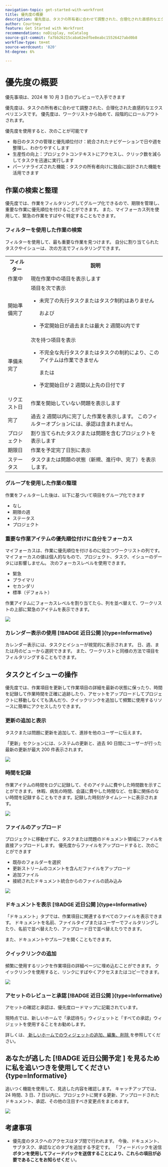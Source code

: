 ```yaml
---
navigation-topic: get-started-with-workfront
title: 優先度の概要
description: 優先度は、タスクの所有者に合わせて調整された、合理化された直感的なエクスペリエンスです。
author: Courtney
feature: Get Started with Workfront
recommendations: noDisplay, noCatalog
source-git-commit: fa7bb26215caba62edfbe8eabc15526427abd0b8
workflow-type: tm+mt
source-wordcount: '820'
ht-degree: 6%

---
```



# 優先度の概要

<span class="preview"> 優先事項は、2024 年 10 月 3 日のプレビューで入手できます </span>

優先度は、タスクの所有者に合わせて調整された、合理化された直感的なエクスペリエンスです。 優先度は、ワークリストから始めて、段階的にロールアウトされます。

優先度を使用すると、次のことが可能です

* 毎日のタスクの管理と優先順位付け：統合されたナビゲーションで日や週を整理し、わかりやすくします
* 生産性の向上：プロジェクトコンテキストにアクセスし、クリック数を減らしてタスクを迅速に実行します
* パーソナライズされた機能：タスクの所有者向けに独自に設計された機能を活用できます

## 作業の検索と整理

優先度では、作業をフィルタリングしてグループ化できるので、期限を管理し、重要な作業に優先順位を付けることができます。 また、マイフォーカス列を使用して、緊急の作業をすばやく特定することもできます。

### フィルターを使用した作業の検索

フィルターを使用して、最も重要な作業を見つけます。 自分に割り当てられたタスクやイシューは、次の方法でフィルタリングできます。

<table>
  <tbody>
   <tr>
   <th>フィルター</th>
   <th>説明</th>
   </tr>
    <tr>
      <td>作業中</td>
      <td>現在作業中の項目を表示します</td>
    </tr>
    <tr>
      <td>開始準備完了</td>
      <td>項目を次で表示 
      <ul>
      <li>未完了の先行タスクまたはタスク制約はありません</li>
      <p>および</p>
      <li>予定開始日が過去または最大 2 週間以内です</li>
      </ul>
      </td>
    </tr>
    <tr>
      <td>準備未完了</td>
      <td>次を持つ項目を表示
       <ul>
      <li>不完全な先行タスクまたはタスクの制約により、このアイテムは作業できません</li>
      <p>または</p>
      <li>予定開始日が 2 週間以上先の日付です</li>
      </ul>
       </td>
    </tr>
    <tr>
      <td>リクエスト日</td>
      <td>作業を開始していない問題を表示します</td>
    </tr>
      <td>完了</td>
      <td>過去 2 週間以内に完了した作業を表示します。 このフィルターオプションには、承認は含まれません。</td>
    </tr>
    <tr>
    <td>プロジェクト</td>
    <td>割り当てられたタスクまたは問題を含むプロジェクトを表示します</td>
    </tr>
    <tr>
    <td>期限日</td>
    <td>作業を予定完了日別に表示</td>
    </tr>
    <tr>
    <td>ステータス</td>
    <td>タスクまたは問題の状態（新規、進行中、完了）を表示します。</td>
    </tr>
  </tbody>
</table>

### グループを使用した作業の整理

作業をフィルターした後は、以下に基づいて項目をグループ化できます

* なし
* 期限の週
* ステータス
* プロジェクト

<!--For more information, see [Find and organize your work in Priorities]().-->

### 重要な作業アイテムの優先順位付けに自分をフォーカス

マイフォーカスは、作業に優先順位を付けるのに役立つワークリストの列です。 マイフォーカスの値は個人的なもので、プロジェクト、タスク、イシューのデータには影響しません。 次のフォーカスレベルを使用できます。

* 緊急
* プライマリ
* セカンダリ
* 標準（デフォルト）

作業アイテムにフォーカスレベルを割り当てたら、列を並べ替えて、ワークリストの上部に緊急のアイテムを表示できます。

<!--For more information, see [Prioritize important work items with My Focus]().-->

![](assets/my-focus-column.png)

### カレンダー表示の使用 [!BADGE  近日公開 ]{type=Informative}

カレンダー表示には、タスクとイシューが視覚的に表示されます。 日、週、または月のビューから選択できます。 また、ワークリストと同様の方法で項目をフィルタリングすることもできます。

## タスクとイシューの操作

優先度では、作業項目を更新して作業項目の詳細を最新の状態に保ったり、時間を記録して作業時間を正確に追跡したり、アセットをアップロードしてプロジェクトに移動しなくても済んだり、クイックリンクを追加して頻繁に使用するリソースに簡単にアクセスしたりできます。

### 更新の追加と表示

タスクまたは問題に更新を追加して、進捗を他のユーザーに伝えます。

「更新」セクションには、システムの更新と、過去 90 日間にユーザーが行った最新の更新が最大 200 件表示されます。

<!--For more information, see [Add and view updates in Priorities]().-->

![](assets/new-update.png)

### 時間を記録

作業アイテムの時間をログに記録して、そのアイテムに費やした時間数を示すことができます。 休暇、病気の時間、会議に費やした時間など、仕事に関係のない時間を記録することもできます。記録した時刻がタイムシートに表示されます。

<!--For more information, see [Log time in Priorities]().-->

![](assets/log-time.png)

### ファイルのアップロード

プロジェクトに移動せずに、タスクまたは問題のドキュメント領域にファイルを直接アップロードします。 優先度からファイルをアップロードすると、次のことができます

* 既存のフォルダーを選択
* 更新ストリームのコメントを含んだファイルをアップロード
* 追加ファイル
* 接続されたドキュメント統合からのファイルの読み込み

<!--For more information, see [Upload files in Priorities]().-->

![](assets/upload-file.png)

### ドキュメントを表示 [!BADGE  近日公開 ]{type=Informative}

「ドキュメント」タブでは、作業項目に関連するすべてのファイルを表示できます。 ドキュメントを名前、ファイルタイプまたはユーザーでフィルタリングしたり、名前で並べ替えたり、アップロード日で並べ替えたりできます。

また、ドキュメントやプルーフを開くこともできます。

### クイックリンクの追加

頻繁に使用するリンクを作業項目の詳細ページに埋め込むことができます。 クイックリンクを使用すると、リンクにすばやくアクセスまたはコピーできます。

![](assets/quick-links.png)

<!--For more information, see [Add and manage quick links in Priorities]().-->

### アセットのレビューと承認 [!BADGE  近日公開 ]{type=Informative}

アセットの確認と承認は、優先度ロードマップに記載されています。

現時点では、新しいホームで「承認待ち」ウィジェットと「すべての承認」ウィジェットを使用することをお勧めします。

詳しくは、[ 新しいホームでのウィジェットの追加、編集、削除 ](/help/quicksilver/workfront-basics/using-home/new-home/add-edit-remove-widgets-in-new-home.md) を参照してください。


## あなたが逃した [!BADGE  近日公開予定 ] を見るために私を追いつきを使用してください{type=Informative}

追いつく機能を使用して、見逃した内容を確認します。 キャッチアップでは、24 時間、3 日、7 日以内に、プロジェクトに関する更新、アップロードされたドキュメント、承認、その他の注目すべき変更点をまとめます。


![](assets/catch-me-up.png)

## 考慮事項

* 優先度のタスクへのアクセスはタブ間で行われます。 今後、ドキュメント、サブタスク、承認などのタブを追加する予定です。 「フィードバックを送信 **ボタンを使用してフィードバックを送信することにより、これらの項目が必要であることをお知らせくだ** い。


